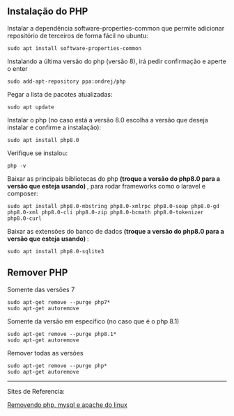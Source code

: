 ## Instalação do PHP

Instalar a dependência software-properties-common que permite adicionar repositório de terceiros de forma fácil no ubuntu:
~~~
sudo apt install software-properties-common
~~~

Instalando a última versão do php (versão 8), irá pedir confirmação e aperte o enter
~~~
sudo add-apt-repository ppa:ondrej/php
~~~

Pegar a lista de pacotes atualizadas:
~~~
sudo apt update
~~~

Instalar o php (no caso está a versão 8.0 escolha a versão que deseja instalar e confirme a instalação):
~~~
sudo apt install php8.0
~~~

Verifique se instalou:
~~~
php -v
~~~

Baixar as principais bibliotecas do php <b> (troque a versão do php8.0 para a versão que esteja usando) </b> , para rodar frameworks como o laravel e composer:
~~~
sudo apt install php8.0-mbstring php8.0-xmlrpc php8.0-soap php8.0-gd php8.0-xml php8.0-cli php8.0-zip php8.0-bcmath php8.0-tokenizer php8.0-curl
~~~

Baixar as extensões do banco de dados <b> (troque a versão do php8.0 para a versão que esteja usando) </b> :
~~~
sudo apt install php8.0-sqlite3
~~~


## Remover PHP

Somente das versões 7
~~~
sudo apt-get remove --purge php7*
sudo apt-get autoremove
~~~

Somente da versão em especifico (no caso que é o php 8.1)
~~~
sudo apt-get remove --purge php8.1*
sudo apt-get autoremove
~~~

Remover todas as versões
~~~
sudo apt-get remove --purge php*
sudo apt-get autoremove
~~~


---

Sites de Referencia:

[Removendo php, mysql e apache do linux](https://www.fredericomarinho.com/removendo-php-mysql-e-apache-do-linux/)

